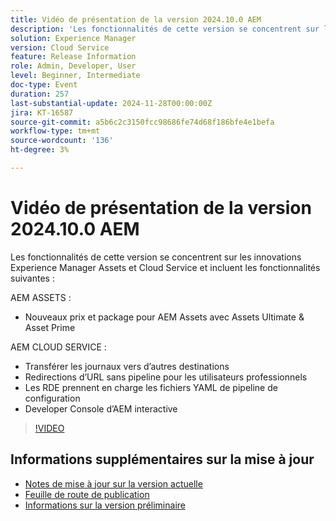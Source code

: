 ```yaml
---
title: Vidéo de présentation de la version 2024.10.0 AEM
description: 'Les fonctionnalités de cette version se concentrent sur les innovations Experience Manager Assets et Cloud Service et incluent les fonctionnalités suivantes : Nouveaux prix et création de package AEM Assets pour AEM Assets avec Assets Ultimate et Assets PrimeAEM Cloud Service Forward logs vers plus de destinations Redirections d’URL sans pipeline pour les utilisateurs professionnels ​ les RDE prennent en charge Config Pipeline YAML ​ interactive Developer Console'
solution: Experience Manager
version: Cloud Service
feature: Release Information
role: Admin, Developer, User
level: Beginner, Intermediate
doc-type: Event
duration: 257
last-substantial-update: 2024-11-28T00:00:00Z
jira: KT-16587
source-git-commit: a5b6c2c3150fcc98686fe74d68f186bfe4e1befa
workflow-type: tm+mt
source-wordcount: '136'
ht-degree: 3%

---
```



# Vidéo de présentation de la version 2024.10.0 AEM

Les fonctionnalités de cette version se concentrent sur les innovations Experience Manager Assets et Cloud Service et incluent les fonctionnalités suivantes :

AEM ASSETS :
* Nouveaux prix et package pour AEM Assets avec Assets Ultimate &amp; Asset Prime

AEM CLOUD SERVICE :
* Transférer les journaux vers d’autres destinations
* Redirections d’URL sans pipeline pour les utilisateurs professionnels &#x200B;
* Les RDE prennent en charge les fichiers YAML de pipeline de configuration &#x200B;
* Developer Console d’AEM interactive

>[!VIDEO](https://video.tv.adobe.com/v/3440501/?learn=on&enablevpops)

<!--

Have questions about the release?  Discuss the release in [Experience League Communities](https://adobe.ly/4eqofkS)

-->

## Informations supplémentaires sur la mise à jour

* [Notes de mise à jour sur la version actuelle](https://experienceleague.adobe.com/docs/experience-manager-cloud-service/content/release-notes/home.html?lang=fr)
* [Feuille de route de publication](https://experienceleague.adobe.com/docs/experience-manager-release-information/aem-release-updates/update-releases-roadmap.html?lang=fr)
* [Informations sur la version préliminaire](https://experienceleague.adobe.com/docs/experience-manager-cloud-service/content/release-notes/prerelease.html)